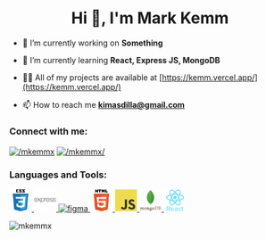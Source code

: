 <h1 align="center">Hi 👋, I'm Mark Kemm</h1>

<!-- <img width="400" alt="banner" align="right" src="https://miro.medium.com/max/1360/1*IRGHmiGsa16stedQvIaZfw.gif" /> -->

- 🔭 I’m currently working on **Something**

- 🌱 I’m currently learning **React, Express JS, MongoDB**

- 👨‍💻 All of my projects are available at [https://kemm.vercel.app/](https://kemm.vercel.app/)

- 📫 How to reach me **kimasdilla@gmail.com**

<h3 align="left">Connect with me:</h3>
<p align="left">
<a href="https://linkedin.com/in//mkemmx" target="blank"><img align="center" src="https://raw.githubusercontent.com/rahuldkjain/github-profile-readme-generator/master/src/images/icons/Social/linked-in-alt.svg" alt="/mkemmx" height="30" width="40" /></a>
<a href="https://fb.com//mkemmx/" target="_blank"><img align="center" src="https://raw.githubusercontent.com/rahuldkjain/github-profile-readme-generator/master/src/images/icons/Social/facebook.svg" alt="/mkemmx/" height="30" width="40" /></a>
</p>

<h3 align="left">Languages and Tools:</h3>
<p align="left"> <a href="https://www.w3schools.com/css/" target="_blank" rel="noreferrer"> <img src="https://raw.githubusercontent.com/devicons/devicon/master/icons/css3/css3-original-wordmark.svg" alt="css3" width="40" height="40"/> </a> <a href="https://expressjs.com" target="_blank" rel="noreferrer"> <img src="https://raw.githubusercontent.com/devicons/devicon/master/icons/express/express-original-wordmark.svg" alt="express" width="40" height="40"/> </a> <a href="https://www.figma.com/" target="_blank" rel="noreferrer"> <img src="https://www.vectorlogo.zone/logos/figma/figma-icon.svg" alt="figma" width="40" height="40"/> </a> <a href="https://www.w3.org/html/" target="_blank" rel="noreferrer"> <img src="https://raw.githubusercontent.com/devicons/devicon/master/icons/html5/html5-original-wordmark.svg" alt="html5" width="40" height="40"/> </a> <a href="https://developer.mozilla.org/en-US/docs/Web/JavaScript" target="_blank" rel="noreferrer"> <img src="https://raw.githubusercontent.com/devicons/devicon/master/icons/javascript/javascript-original.svg" alt="javascript" width="40" height="40"/> </a> <a href="https://www.mongodb.com/" target="_blank" rel="noreferrer"> <img src="https://raw.githubusercontent.com/devicons/devicon/master/icons/mongodb/mongodb-original-wordmark.svg" alt="mongodb" width="40" height="40"/> </a> <a href="https://reactjs.org/" target="_blank" rel="noreferrer"> <img src="https://raw.githubusercontent.com/devicons/devicon/master/icons/react/react-original-wordmark.svg" alt="react" width="40" height="40"/> </a> </p>

<p><img align="left" src="https://github-readme-stats.vercel.app/api/top-langs?username=mkemmx&show_icons=true&locale=en&layout=compact" alt="mkemmx" /></p>
